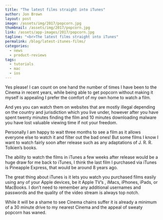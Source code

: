 ```yaml
---
title: "The latest films straight into iTunes"
author: Jon Brown
layout: post
image: /assets/img/2017/popcorn.jpg
thumbnail: /assets/img/2017/popcorn.jpg
link: /assets/app-images/2017/popcorn.jpg
tagline: "<br>The latest films straight into iTunes"
permalink: /blog/latest-itunes-films/
categories:
  - news
  - product-reviews
tags:
  - tutorials
  - mac
  - ios
---
```

Yes please! I can count on one hand the number of times I have been to the Cinema in recent years, while being able to get popcorn without making it myself is appealing I prefer the comfort of my own home to watch a film.

And yes you can watch them on websites that are mostly illegal depending on the country and jurisdiction which you live under, however after you have spent twenty minutes finding the film and 10 minutes downloading malware you have lost valuable viewing time if not your freedom.

Personally I am happy to wait three months to see a film as it allows everyone else to watch it and filter out the bad ones! But some films I know I want to watch fairly soon after release such as any adaptations of J. R. R. Tolkien’s books.

The ability to watch the films in iTunes a few weeks after release would be a huge draw for me back to iTunes, I think the last film I purchased via iTunes is Pineapple Express, that would be around 8 years ago.

The great thing about iTunes is it lets you watch you purchased films easily using any of your Apple devices, be it Apple TV’s , iMacs, iPhones, iPads, or MacBooks. I don’t need to remember any additional usernames and passwords and the quality of the video stream is always top notch.

While it will be a shame to see Cinema chains suffer it is already a minimum of a 30 minute drive to my nearest Cinema and the appeal of sweaty popcorn has waned.

